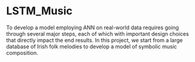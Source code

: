 # LSTM_Music
To develop a model employing ANN on real-world data requires going through several major steps, each of which with important design choices that directly impact the end results. In this project, we start from a large database of Irish folk melodies to develop a model of symbolic music composition.